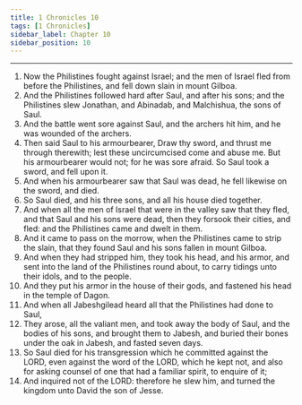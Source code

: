 ```yaml
---
title: 1 Chronicles 10
tags: [1 Chronicles]
sidebar_label: Chapter 10
sidebar_position: 10
---
```


---
1. Now the Philistines fought against Israel; and the men of Israel fled from before the Philistines, and fell down slain in mount Gilboa.
2. And the Philistines followed hard after Saul, and after his sons; and the Philistines slew Jonathan, and Abinadab, and Malchishua, the sons of Saul.
3. And the battle went sore against Saul, and the archers hit him, and he was wounded of the archers.
4. Then said Saul to his armourbearer, Draw thy sword, and thrust me through therewith; lest these uncircumcised come and abuse me. But his armourbearer would not; for he was sore afraid. So Saul took a sword, and fell upon it.
5. And when his armourbearer saw that Saul was dead, he fell likewise on the sword, and died.
6. So Saul died, and his three sons, and all his house died together.
7. And when all the men of Israel that were in the valley saw that they fled, and that Saul and his sons were dead, then they forsook their cities, and fled: and the Philistines came and dwelt in them.
8. And it came to pass on the morrow, when the Philistines came to strip the slain, that they found Saul and his sons fallen in mount Gilboa.
9. And when they had stripped him, they took his head, and his armor, and sent into the land of the Philistines round about, to carry tidings unto their idols, and to the people.
10. And they put his armor in the house of their gods, and fastened his head in the temple of Dagon.
11. And when all Jabeshgilead heard all that the Philistines had done to Saul,
12. They arose, all the valiant men, and took away the body of Saul, and the bodies of his sons, and brought them to Jabesh, and buried their bones under the oak in Jabesh, and fasted seven days.
13. So Saul died for his transgression which he committed against the LORD, even against the word of the LORD, which he kept not, and also for asking counsel of one that had a familiar spirit, to enquire of it;
14. And inquired not of the LORD: therefore he slew him, and turned the kingdom unto David the son of Jesse.